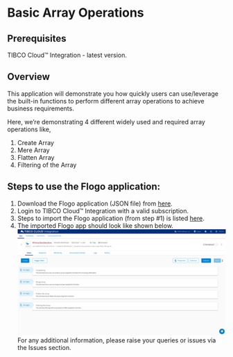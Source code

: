  # Basic Array Operations

## Prerequisites
TIBCO Cloud™ Integration - latest version. 

## Overview
This application will demonstrate you how quickly users can use/leverage the built-in functions to perform different array operations to achieve business requirements.

Here, we’re demonstrating 4 different widely used and required array operations like,
1. Create Array
2. Mere Array
3. Flatten Array
4. Filtering of the Array

## Steps to use the Flogo application: 
1. Download the Flogo application (JSON file) from [here](https://github.com/TIBCOSoftware/tci-flogo/blob/master/samples/app-dev/Array-Operations/Basic_Manipulations/ArrayManipulationOperations.json).
2. Login to TIBCO Cloud™ Integration with a valid subscription.
3. Steps to import the Flogo application (from step #1) is listed [here](https://github.com/TIBCOSoftware/tci-flogo/blob/master/samples/app-dev/readme.md).
4. The imported Flogo app should look like shown below.![commonElementArray](https://github.com/TIBCOSoftware/tci-flogo/blob/master/samples/app-dev/import-screenshots/basic-operations.png)
For any additional information, please raise your queries or issues via the Issues section.
